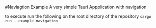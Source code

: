 #Naviagtion Example
A very simple Tauri Appplication with navigation

to execute run the following on the root directory of the repository `cargo run --example navigation`